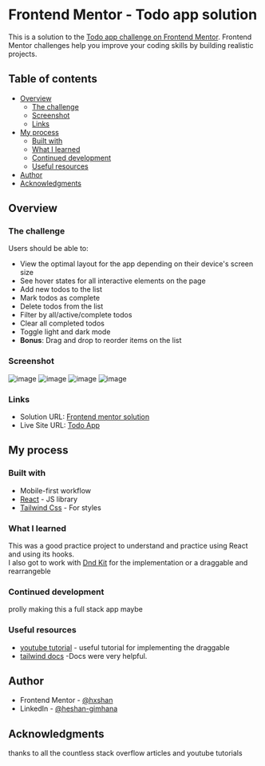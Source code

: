 # Frontend Mentor - Todo app solution

This is a solution to the [Todo app challenge on Frontend Mentor](https://www.frontendmentor.io/challenges/todo-app-Su1_KokOW). Frontend Mentor challenges help you improve your coding skills by building realistic projects. 

## Table of contents

- [Overview](#overview)
  - [The challenge](#the-challenge)
  - [Screenshot](#screenshot)
  - [Links](#links)
- [My process](#my-process)
  - [Built with](#built-with)
  - [What I learned](#what-i-learned)
  - [Continued development](#continued-development)
  - [Useful resources](#useful-resources)
- [Author](#author)
- [Acknowledgments](#acknowledgments)

## Overview

### The challenge

Users should be able to:

- View the optimal layout for the app depending on their device's screen size
- See hover states for all interactive elements on the page
- Add new todos to the list
- Mark todos as complete
- Delete todos from the list
- Filter by all/active/complete todos
- Clear all completed todos
- Toggle light and dark mode
- **Bonus**: Drag and drop to reorder items on the list

### Screenshot

![image](https://github.com/hxshan/Todo-App-React/assets/85825544/87bf205d-1371-4765-b51d-4a464aa2ab4f)
![image](https://github.com/hxshan/Todo-App-React/assets/85825544/1431424e-42d5-4f23-8092-696208e18bf1)
![image](https://github.com/hxshan/Todo-App-React/assets/85825544/c3bc6551-60d7-453f-b916-4cd5092f6150)
![image](https://github.com/hxshan/Todo-App-React/assets/85825544/32e36827-2e1d-4cc5-98f6-035438f76888)



### Links

- Solution URL: [Frontend mentor solution]([https://your-solution-url.com](https://www.frontendmentor.io/solutions/todoapp-made-with-react-hF9zNsE_QK))
- Live Site URL: [Todo App]([https://your-live-site-url.com](https://todo-react-application69.netlify.app))

## My process

### Built with
- Mobile-first workflow
- [React](https://reactjs.org/) - JS library
- [Tailwind Css]([https://styled-components.com/](https://tailwindcss.com)) - For styles
### What I learned
This was a good practice project to understand and practice using React and using its hooks. <br>
I also got to work with [Dnd Kit](https://dndkit.com) for the implementation or a draggable and rearrangeble <br>


### Continued development

prolly making this a full stack app maybe 

### Useful resources

- [youtube tutorial]([https://www.example.com](https://www.youtube.com/watch?v=Z8RoA_YSGDQ&pp=ygUHZG5kIGtpdA%3D%3D)) - useful tutorial for implementing the draggable 
- [tailwind docs]([https://www.example.com](https://tailwindcss.com)) -Docs were very helpful.

  
## Author
- Frontend Mentor - [@hxshan]([https://www.frontendmentor.io/profile/yourusername](https://www.frontendmentor.io/profile/hxshan))
- LinkedIn - [@heshan-gimhana]([https://www.twitter.com/yourusername](https://www.linkedin.com/in/heshan-gimhana/))

## Acknowledgments
thanks to all the countless stack overflow articles and youtube tutorials
